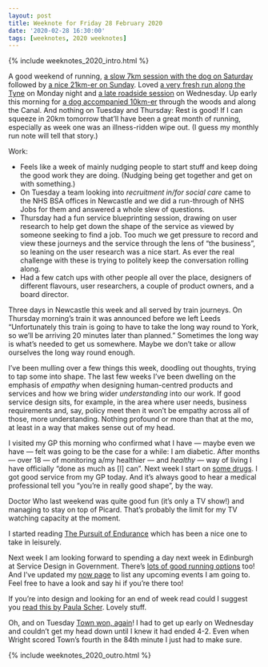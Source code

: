 ```yaml
---
layout: post
title: Weeknote for Friday 28 February 2020
date: '2020-02-28 16:30:00'
tags: [weeknotes, 2020 weeknotes]
---
```

{% include weeknotes_2020_intro.html %}

A good weekend of running, [a slow 7km session with the dog on Saturday](https://www.strava.com/activities/3121173625) followed by [a nice 21km-er on Sunday](https://www.strava.com/activities/3124562322). Loved [a very fresh run along the Tyne](https://www.strava.com/activities/3128715549) on Monday night and [a late roadside session](https://www.strava.com/activities/3134859530) on Wednesday. Up early this morning for [a dog accompanied 10km-er](https://www.strava.com/activities/3138310500) through the woods and along the Canal. And nothing on Tuesday and Thursday: Rest is good! If I can squeeze in 20km tomorrow that’ll have been a great month of running, especially as week one was an illness-ridden wipe out. (I guess my monthly run note will tell that story.)

Work:
* Feels like a week of mainly nudging people to start stuff and keep doing the good work they are doing. (Nudging being get together and get on with something.)
* On Tuesday a team looking into _recruitment in/for social care_ came to the NHS BSA offices in Newcastle and we did a run-through of NHS Jobs for them and answered a whole slew of questions.
* Thursday had a fun service blueprinting session, drawing on user research to help get down the shape of the service as viewed by someone seeking to find a job. Too much we get pressure to record and view these journeys and the service through the lens of “the business”, so leaning on the user research was a nice start. As ever the real challenge with these is trying to politely keep the conversation rolling along.
* Had a few catch ups with other people all over the place, designers of different flavours, user researchers, a couple of product owners, and a board director.

Three days in Newcastle this week and all served by train journeys. On Thursday morning’s train it was announced before we left Leeds “Unfortunately this train is going to have to take the long way round to York, so we’ll be arriving 20 minutes later than planned.” Sometimes the long way is what’s needed to get us somewhere. Maybe we don’t take or allow ourselves the long way round enough.

I’ve been mulling over a few things this week, doodling out thoughts, trying to tap some into shape. The last few weeks I’ve been dwelling on the emphasis of _empathy_ when designing human-centred products and services and how we bring wider _understanding_ into our work. If good service design sits, for example, in the area where user needs, business requirements and, say, policy meet then it won’t be empathy across all of those, more understanding. Nothing profound or more than that at the mo, at least in a way that makes sense out of my head.

I visited my GP this morning who confirmed what I have — maybe even we have — felt was going to be the case for a while: I am diabetic. After months — over 18 — of monitoring a/my healthier — and _healthy_ — way of living I have officially “done as much as [I] can”. Next week I start on [some drugs](https://www.nhs.uk/medicines/metformin/). I got good service from my GP today. And it’s always good to hear a medical professional tell you “you’re in really good shape”, by the way.

Doctor Who last weekend was quite good fun (it’s only a TV show!) and managing to stay on top of Picard. That’s probably the limit for my TV watching capacity at the moment.

I started reading [The Pursuit of Endurance](https://www.goodreads.com/book/show/40910272-the-pursuit-of-endurance) which has been a nice one to take in leisurely.

Next week I am looking forward to spending a day next week in Edinburgh at Service Design in Government. There’s [lots of good running options](https://greatruns.com/location/edinburgh-uk/) too! And I’ve updated my [now page](https://www.ermlikeyeah.com/now/) to list any upcoming events I am going to. Feel free to have a look and say hi if you’re there too!

If you’re into design and looking for an end of week read could I suggest you [read this by Paula Scher](https://www.creativereview.co.uk/love-letter-paula-scher/). Lovely stuff.

Oh, and on Tuesday [Town won, again](http://codalmighty.com/site/ca.php?article=7477)! I had to get up early on Wednesday and couldn’t get my head down until I knew it had ended 4-2. Even when Wright scored Town’s fourth in the 84th minute I just had to make sure.

{% include weeknotes_2020_outro.html %}
